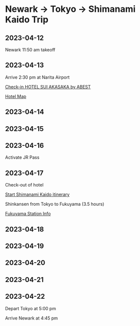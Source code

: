 # Newark -> Tokyo -> Shimanami Kaido Trip

## 2023-04-12

Newark 11:50 am takeoff

## 2023-04-13

Arrive 2:30 pm at Narita Airport

[Check-in HOTEL SUI AKASAKA by ABEST](https://www.tripadvisor.com/Hotel_Review-g14129743-d15051011-Reviews-HOTEL_SUI_AKASAKA_BY_ABEST-Akasaka_Minato_Tokyo_Tokyo_Prefecture_Kanto.html)

[Hotel Map](https://goo.gl/maps/uvfthrCz589Q3oZQ9)

## 2023-04-14

## 2023-04-15

## 2023-04-16

Activate JR Pass

## 2023-04-17

Check-out of hotel

[Start Shimanami Kaido itinerary](https://kokoro-jp.com/culture/1432/)

Shinkansen from Tokyo to Fukuyama (3.5 hours)

[Fukuyama Station Info](https://www.japan-guide.com/e/e3431.html)

## 2023-04-18

## 2023-04-19

## 2023-04-20

## 2023-04-21

## 2023-04-22

Depart Tokyo at 5:00 pm

Arrive Newark at 4:45 pm
